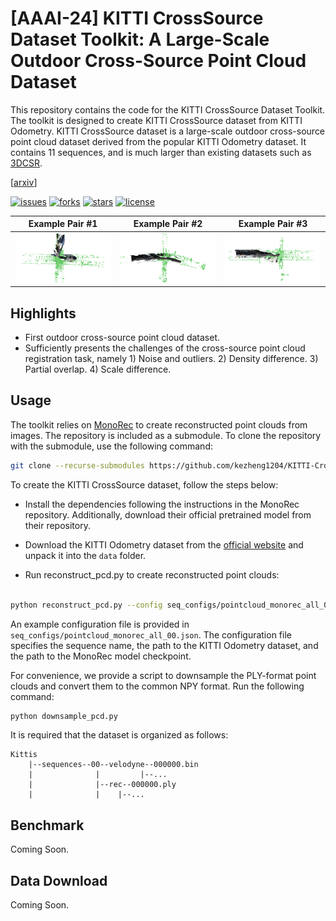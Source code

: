 # [AAAI-24] KITTI CrossSource Dataset Toolkit: A Large-Scale Outdoor Cross-Source Point Cloud Dataset

This repository contains the code for the KITTI CrossSource Dataset Toolkit. The toolkit is designed to create KITTI CrossSource dataset from KITTI Odometry. KITTI CrossSource dataset is a large-scale outdoor cross-source point cloud dataset derived from the popular KITTI Odometry dataset. It contains 11 sequences, and is much larger than existing datasets such as [3DCSR](http://multimediauts.org/3D_data_for_registration/). 
 

[[arxiv](https://arxiv.org/abs/2312.08664)]


[![issues](https://img.shields.io/github/issues/kezheng1204/KITTI-CrossSource)](https://github.com/kezheng1204/KITTI-CrossSource/issues)
[![forks](https://img.shields.io/github/forks/kezheng1204/KITTI-CrossSource)](https://github.com/kezheng1204/KITTI-CrossSource/fork)
[![stars](https://img.shields.io/github/stars/kezheng1204/KITTI-CrossSource)](https://github.com/kezheng1204/KITTI-CrossSource/stargazers)
[![license](https://img.shields.io/github/license/kezheng1204/KITTI-CrossSource)](https://github.com/kezheng1204/KITTI-CrossSource/blob/master/LICENSE)

| Example Pair #1|Example Pair #2|Example Pair #3|
|-----------------------|---------------------|-----------------------|
|![](teaser/example1.png)|![](teaser/example2.png)|![](teaser/example3.png)|


## Highlights

- First outdoor cross-source point cloud dataset.
- Sufficiently presents the challenges of the cross-source point cloud registration task, namely 1) Noise and outliers. 2) Density difference. 3) Partial overlap. 4) Scale difference.

## Usage

The toolkit relies on [MonoRec](https://github.com/Brummi/MonoRec) to create reconstructed point clouds from images. The repository is included as a submodule. To clone the repository with the submodule, use the following command:

```bash
git clone --recurse-submodules https://github.com/kezheng1204/KITTI-CrossSource.git
```

To create the KITTI CrossSource dataset, follow the steps below:

- Install the dependencies following the instructions in the MonoRec repository. Additionally, download their official pretrained model from their repository.

- Download the KITTI Odometry dataset from the [official website](http://www.cvlibs.net/datasets/kitti/eval_odometry.php) and unpack it into the `data` folder.

- Run reconstruct_pcd.py to create reconstructed point clouds:

```bash

python reconstruct_pcd.py --config seq_configs/pointcloud_monorec_all_00.json

```

An example configuration file is provided in `seq_configs/pointcloud_monorec_all_00.json`. The configuration file specifies the sequence name, the path to the KITTI Odometry dataset, and the path to the MonoRec model checkpoint. 

For convenience, we provide a script to downsample the PLY-format point clouds and convert them to the common NPY format. Run the following command:

```bash
python downsample_pcd.py
```

It is required that the dataset is organized as follows:

```text
Kittis
    |--sequences--00--velodyne--000000.bin
    |              |         |--...
    |              |--rec--000000.ply
    |              |    |--...

```

## Benchmark
Coming Soon.

## Data Download
Coming Soon.
